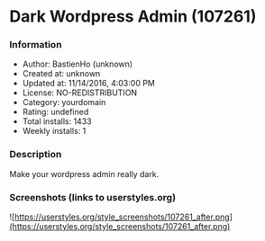 # Dark Wordpress Admin (107261)

### Information
- Author: BastienHo (unknown)
- Created at: unknown
- Updated at: 11/14/2016, 4:03:00 PM
- License: NO-REDISTRIBUTION
- Category: yourdomain
- Rating: undefined
- Total installs: 1433
- Weekly installs: 1


### Description
Make your wordpress admin really dark.


### Screenshots (links to userstyles.org)
![https://userstyles.org/style_screenshots/107261_after.png](https://userstyles.org/style_screenshots/107261_after.png)


